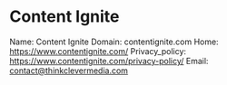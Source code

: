 
# Content Ignite

Name: Content Ignite
Domain: contentignite.com
Home: https://www.contentignite.com/
Privacy_policy: https://www.contentignite.com/privacy-policy/
Email: contact@thinkclevermedia.com
